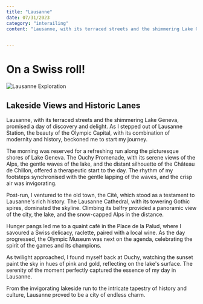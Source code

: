 ```yaml
---
title: "Lausanne" 
date: 07/31/2023
category: "interailing"
content: "Lausanne, with its terraced streets and the shimmering Lake Geneva, promised a ..."


---
```

# On a Swiss roll!

![Lausanne Exploration](/images/lausanne.jpg)

## Lakeside Views and Historic Lanes

Lausanne, with its terraced streets and the shimmering Lake Geneva, promised a day of discovery and delight. As I stepped out of Lausanne Station, the beauty of the Olympic Capital, with its combination of modernity and history, beckoned me to start my journey.

The morning was reserved for a refreshing run along the picturesque shores of Lake Geneva. The Ouchy Promenade, with its serene views of the Alps, the gentle waves of the lake, and the distant silhouette of the Château de Chillon, offered a therapeutic start to the day. The rhythm of my footsteps synchronised with the gentle lapping of the waves, and the crisp air was invigorating.

Post-run, I ventured to the old town, the Cité, which stood as a testament to Lausanne's rich history. The Lausanne Cathedral, with its towering Gothic spires, dominated the skyline. Climbing its belfry provided a panoramic view of the city, the lake, and the snow-capped Alps in the distance.

Hunger pangs led me to a quaint café in the Place de la Palud, where I savoured a Swiss delicacy, raclette, paired with a local wine. As the day progressed, the Olympic Museum was next on the agenda, celebrating the spirit of the games and its champions.

As twilight approached, I found myself back at Ouchy, watching the sunset paint the sky in hues of pink and gold, reflecting on the lake's surface. The serenity of the moment perfectly captured the essence of my day in Lausanne.

From the invigorating lakeside run to the intricate tapestry of history and culture, Lausanne proved to be a city of endless charm.
